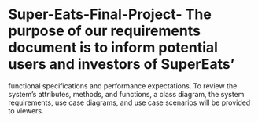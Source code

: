 # Super-Eats-Final-Project- The purpose of our requirements document is to inform potential users and investors of SuperEats’ 
functional specifications and performance expectations. To review the system’s attributes, methods, and 
functions, a class diagram, the system requirements, use case diagrams, and use case scenarios will be 
provided to viewers. 
